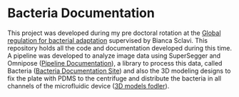 # Bacteria Documentation

This project was developed during my pre doctoral rotation at the [Global regulation for bacterial adaptation](https://sites.google.com/site/biancasclavi/) supervised by Bianca Sclavi. This repository holds all the code and documentation developed during this time. A pipeline was developed to analyze image data using SuperSegger and Omnipose ([Pipeline Documentation](https://github.com/tuliofalmeida/bacteria/tree/main/pipeline)), a library to process this data, called Bacteria ([Bacteria Documentation Site](https://bacteria.readthedocs.io/en/latest/index.html)) and also the 3D modeling designs to fix the plate with PDMS to the centrifuge and distribute the bacteria in all channels of the microfluidic device ([3D models fodler](https://github.com/tuliofalmeida/bacteria/tree/main/models)).
